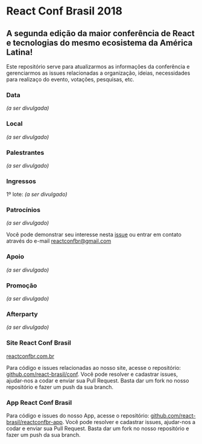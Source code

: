 # React Conf Brasil 2018

## A segunda edição da maior conferência de React e tecnologias do mesmo ecosistema da América Latina!

Este repositório serve para atualizarmos as informações da conferência e gerenciarmos as issues relacionadas a organização, ideias, necessidades para realizaço do evento, votações, pesquisas, etc.

### Data

_(a ser divulgada)_

### Local
_(a ser divulgado)_

### Palestrantes

_(a ser divulgado)_

### Ingressos

1º lote: _(a ser divulgado)_

### Patrocínios
_(a ser divulgado)_

Você pode demonstrar seu interesse nesta [issue](https://github.com/react-brasil/reactconfbr/issues/7) ou entrar em contato através do e-mail reactconfbr@gmail.com

### Apoio
_(a ser divulgado)_

### Promoção
_(a ser divulgado)_

### Afterparty

_(a ser divulgado)_

### Site React Conf Brasil

[reactconfbr.com.br](http://reactconfbr.com.br)

Para código e issues relacionadas ao nosso site, acesse o repositório: [github.com/react-brasil/conf](https://github.com/react-brasil/conf). Você pode resolver e cadastrar issues, ajudar-nos a codar e enviar sua Pull Request. Basta dar um fork no nosso repositório e fazer um push da sua branch.

### App React Conf Brasil

Para código e issues do nosso App, acesse o repositório: [github.com/react-brasil/reactconfbr-app](https://github.com/react-brasil/reactconfbr-app). Você pode resolver e cadastrar issues, ajudar-nos a codar e enviar sua Pull Request. Basta dar um fork no nosso repositório e fazer um push da sua branch.
